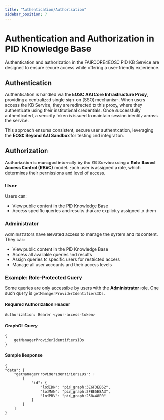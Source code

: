 ```yaml
---
title: "Authentication/Authorisation"
sidebar_position: 7
---
```

# Authentication and Authorization in PID Knowledge Base

Authentication and authorization in the FAIRCORE4EOSC PID KB Service are designed to ensure secure access while offering a user-friendly experience.

## Authentication

Authentication is handled via the **EOSC AAI Core Infrastructure Proxy**, providing a centralized single sign-on (SSO) mechanism. When users access the KB Service, they are redirected to this proxy, where they authenticate using their institutional credentials. Once successfully authenticated, a security token is issued to maintain session identity across the service.

This approach ensures consistent, secure user authentication, leveraging the **EOSC Beyond AAI Sandbox** for testing and integration.

## Authorization

Authorization is managed internally by the KB Service using a **Role-Based Access Control (RBAC)** model. Each user is assigned a role, which determines their permissions and level of access.

### User

Users can:

- View public content in the PID Knowledge Base
- Access specific queries and results that are explicitly assigned to them  

### Administrator

Administrators have elevated access to manage the system and its content. They can:

- View public content in the PID Knowledge Base
- Access all available queries and results
- Assign queries to specific users for restricted access
- Manage all user accounts and their access levels

### Example: Role-Protected Query

Some queries are only accessible by users with the **Administrator** role. One such query is `getManagerProviderIdentifiersIDs`.

#### Required Authorization Header
```http
Authorization: Bearer <your-access-token>
```

#### GraphQL Query
```
{
    getManagerProviderIdentifiersIDs
}
```

#### Sample Response
```
{
"data": {
    "getManagerProviderIdentifiersIDs": [
        {
            "id": {
                "lodIDN": "pid_graph:3E6F3EE62",
                "lodMAN": "pid_graph:2FBE5E8A3",
                "lodPRV": "pid_graph:258448F0"
            }
        }
    ]
}
```


